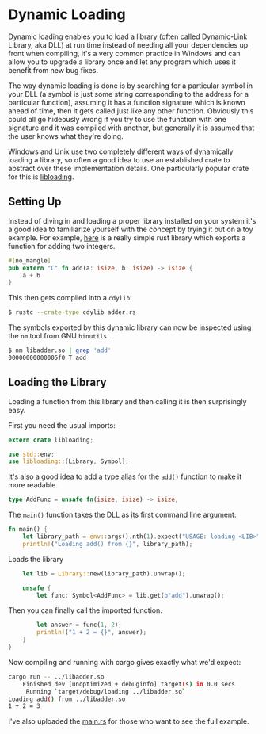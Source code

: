 # Dynamic Loading

Dynamic loading enables you to load a library (often called Dynamic-Link
Library, aka DLL) at run time instead of needing all your dependencies up front 
when compiling, it's a very common practice in Windows and can allow you to 
upgrade a library once and let any program which uses it benefit from new bug 
fixes.

The way dynamic loading is done is by searching for a particular symbol in your 
DLL (a symbol is just some string corresponding to the address for a particular
function), assuming it has a function signature which is known ahead of time,
then it gets called just like any other function. Obviously this could all go 
hideously wrong if you try to use the function with one signature and it was 
compiled with another, but generally it is assumed that the user knows what
they're doing.

Windows and Unix use two completely different ways of dynamically loading a
library, so often a good idea to use an established crate to abstract over
these implementation details. One particularly popular crate for this is
[libloading][libloading].


## Setting Up

Instead of diving in and loading a proper library installed on your system it's
a good idea to familiarize yourself with the concept by trying it out on a toy
example. For example, [here][adder] is a really simple rust library which
exports a function for adding two integers.

```rust
#[no_mangle]
pub extern "C" fn add(a: isize, b: isize) -> isize {
    a + b
}
```

This then gets compiled into a `cdylib`:

```bash
$ rustc --crate-type cdylib adder.rs
```

The symbols exported by this dynamic library can now be inspected using the
`nm` tool from GNU `binutils`.

```bash
$ nm libadder.so | grep 'add'
00000000000005f0 T add
```


## Loading the Library

Loading a function from this library and then calling it is then surprisingly
easy. 

First you need the usual imports:

```rust
extern crate libloading;

use std::env;
use libloading::{Library, Symbol};
```

It's also a good idea to add a type alias for the `add()` function to make it
more readable.

```rust
type AddFunc = unsafe fn(isize, isize) -> isize;
```

The `main()` function takes the DLL as its first command line argument:

```rust
fn main() {
    let library_path = env::args().nth(1).expect("USAGE: loading <LIB>");
    println!("Loading add() from {}", library_path);
```

Loads the library 

``` rust
    let lib = Library::new(library_path).unwrap();

    unsafe {
        let func: Symbol<AddFunc> = lib.get(b"add").unwrap();
```

Then you can finally call the imported function.

``` rust
        let answer = func(1, 2);
        println!("1 + 2 = {}", answer);
    }
}
```

Now compiling and running with cargo gives exactly what we'd expect:

```bash
cargo run -- ../libadder.so
    Finished dev [unoptimized + debuginfo] target(s) in 0.0 secs
     Running `target/debug/loading ../libadder.so`
Loading add() from ../libadder.so
1 + 2 = 3
```

I've also uploaded the [main.rs] for those who want to see the full example.


[libloading]: https://crates.io/crates/libloading
[adder]: https://crates.io/crates/libloading
[main.rs]: ./dynamic_loading/loading/src/main.rs
